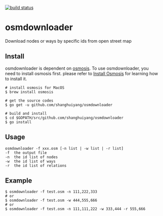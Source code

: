 [![build status](https://travis-ci.org/shanghuiyang/osmdownloader.svg?branch=master)](https://travis-ci.org/shanghuiyang/osmdownloader)

# osmdownloader
Download nodes or ways by specific ids from open street map

## Install
osmdownloader is dependent on [osmosis](https://wiki.openstreetmap.org/wiki/Osmosis). To use osmdownloader, you need to install osmosis first.
please refer to [Install Osmosis](https://wiki.openstreetmap.org/wiki/Osmosis/Installation) for learning how to install it.
```shell
# install osmosis for MacOS
$ brew install osmosis

# get the source codes
$ go get -u github.com/shanghuiyang/osmdownloader

# build and install
$ cd $GOPATH/src/github.com/shanghuiyang/osmdownloader
$ go install
```

## Usage
```
osmdownloader -f xxx.osm [-n list | -w list | -r list]
-f  the output file
-n  the id list of nodes
-w  the id list of ways
-r  the id list of relations
```

## Example
```shell
$ osmdownloader -f test.osm -n 111,222,333
# or
$ osmdownloader -f test.osm -w 444,555,666
# or
$ osmdownloader -f test.osm -n 111,111,222 -w 333,444 -r 555,666
```
